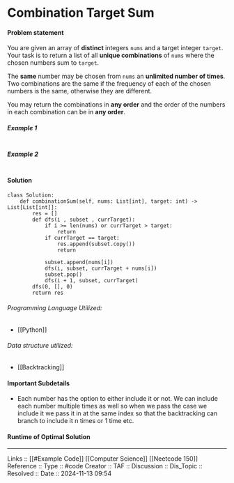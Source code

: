 # Combination Target Sum

#### Problem statement
You are given an array of **distinct** integers `nums` and a target integer `target`. Your task is to return a list of all **unique combinations** of `nums` where the chosen numbers sum to `target`.

The **same** number may be chosen from `nums` an **unlimited number of times**. Two combinations are the same if the frequency of each of the chosen numbers is the same, otherwise they are different.

You may return the combinations in **any order** and the order of the numbers in each combination can be in **any order**.

##### Example 1
```
```
##### Example 2
```
```
#### Solution
```
class Solution:
    def combinationSum(self, nums: List[int], target: int) -> List[List[int]]:
        res = []
        def dfs(i , subset , currTarget):
            if i >= len(nums) or currTarget > target:
                return
            if currTarget == target:
                res.append(subset.copy())
                return

            subset.append(nums[i])
            dfs(i, subset, currTarget + nums[i])
            subset.pop()
            dfs(i + 1, subset, currTarget)
        dfs(0, [], 0)
        return res
```

###### Programming Language Utilized:

- [[Python]]
###### Data structure utilized:

- [[Backtracking]]
#### Important Subdetails

- Each number has the option to either include it or not. We can include each number multiple times as well so when we pass the case we include it we pass it in at the same index so that the backtracking can branch to include it n times or 1 time etc.

#### Runtime of Optimal Solution
---
Links :: [[#Example Code]] [[Computer Science]] [[Neetcode 150]]
Reference ::
Type :: #code
Creator ::
TAF ::
Discussion ::
Dis_Topic :: 
Resolved ::
Date :: 2024-11-13 09:54
